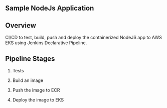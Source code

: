 Sample NodeJs Application
------------------------

## Overview

CI/CD to test, build, push and deploy the containerized NodeJS app to AWS EKS using Jenkins Declarative Pipeline.


## Pipeline Stages

1. Tests

2. Build an image

3. Push the image to ECR

4. Deploy the image to EKS


